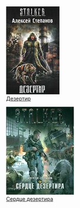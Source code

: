 ![](Дезертир.jpg)  
[Дезертир](Дезертир.txt)

![](Сердце%20дезертира.jpg)  
[Сердце дезертира](Сердце%20дезертира.txt)
